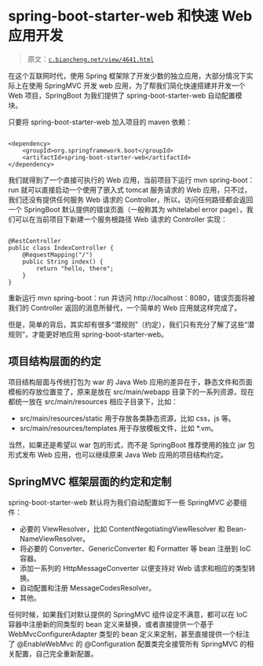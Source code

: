 # spring-boot-starter-web 和快速 Web 应用开发

> 原文：[`c.biancheng.net/view/4641.html`](http://c.biancheng.net/view/4641.html)

在这个互联网时代，使用 Spring 框架除了开发少数的独立应用，大部分情况下实际上在使用 SpringMVC 开发 web 应用，为了帮我们简化快速搭建并开发一个 Web 项目，SpringBoot 为我们提供了 spring-boot-starter-web 自动配置模块。

只要将 spring-boot-starter-web 加入项目的 maven 依赖：

```

<dependency>
    <groupId>org.springframework.boot</groupId>
    <artifactId>spring-boot-starter-web</artifactId>
</dependency>
```

我们就得到了一个直接可执行的 Web 应用，当前项目下运行 mvn spring-boot：run 就可以直接启动一个使用了嵌入式 tomcat 服务请求的 Web 应用，只不过，我们还没有提供任何服务 Web 请求的 Controller，所以，访问任何路径都会返回一个 SpringBoot 默认提供的错误页面（一般称其为 whitelabel error page），我们可以在当前项目下新建一个服务根路径 Web 请求的 Controller 实现：

```

@RestController
public class IndexController {
    @RequestMapping("/")
    public String index() {
        return "hello, there";
    }
}
```

重新运行 mvn spring-boot：run 并访问 http://localhost：8080，错误页面将被我们的 Controller 返回的消息所替代，一个简单的 Web 应用就这样完成了。

但是，简单的背后，其实却有很多“潜规则”（约定），我们只有充分了解了这些“潜规则”，才能更好地应用 spring-boot-starter-web。

## 项目结构层面的约定

项目结构层面与传统打包为 war 的 Java Web 应用的差异在于，静态文件和页面模板的存放位置变了，原来是放在 src/main/webapp 目录下的一系列资源，现在都统一放在 src/main/resources 相应子目录下，比如：

*   src/main/resources/static 用于存放各类静态资源，比如 css，js 等。
*   src/main/resources/templates 用于存放模板文件，比如 *.vm。

当然，如果还是希望以 war 包的形式，而不是 SpringBoot 推荐使用的独立 jar 包形式发布 Web 应用，也可以继续原来 Java Web 应用的项目结构约定。

## SpringMVC 框架层面的约定和定制

spring-boot-starter-web 默认将为我们自动配置如下一些 SpringMVC 必要组件：

*   必要的 ViewResolver，比如 ContentNegotiatingViewResolver 和 Bean-NameViewResolver。
*   将必要的 Converter、GenericConverter 和 Formatter 等 bean 注册到 IoC 容器。
*   添加一系列的 HttpMessageConverter 以便支持对 Web 请求和相应的类型转换。
*   自动配置和注册 MessageCodesResolver。
*   其他。

任何时候，如果我们对默认提供的 SpringMVC 组件设定不满意，都可以在 IoC 容器中注册新的同类型的 bean 定义来替换，或者直接提供一个基于 WebMvcConfigurerAdapter 类型的 bean 定义来定制，甚至直接提供一个标注了 @EnableWebMvc 的 @Configuration 配置类完全接管所有 SpringMVC 的相关配置，自己完全重新配置。